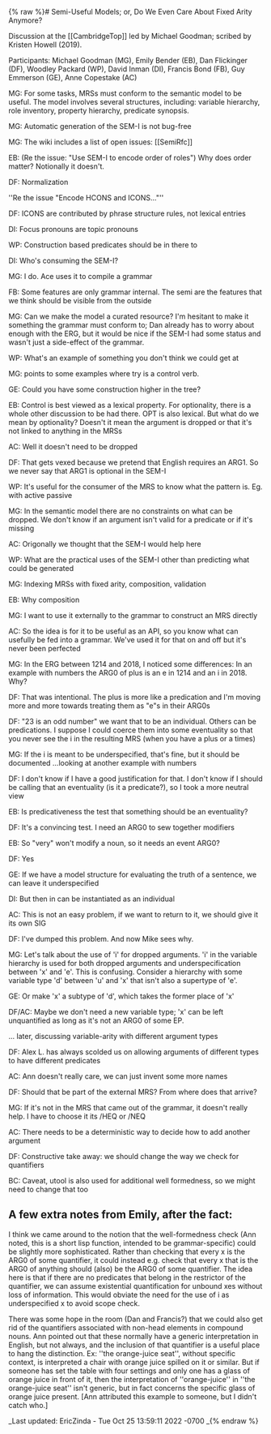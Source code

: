 {% raw %}# Semi-Useful Models; or, Do We Even Care About Fixed Arity Anymore?

Discussion at the [[CambridgeTop]] led by Michael Goodman; scribed by Kristen Howell (2019).

Participants: Michael Goodman (MG), Emily Bender (EB), Dan Flickinger (DF), Woodley Packard (WP), David Inman (DI), Francis Bond (FB), Guy Emmerson (GE), Anne Copestake (AC)

MG: For some tasks, MRSs must conform to the semantic model to be useful. The model involves several structures, including: variable hierarchy, role inventory, property hierarchy, predicate synopsis.

MG: Automatic generation of the SEM-I is not bug-free

MG: The wiki includes a list of open issues: [[SemiRfc]]

EB: (Re the issue: "Use SEM-I to encode order of roles") Why does order matter? Notionally it doesn't.

DF: Normalization

''Re the issue "Encode HCONS and ICONS..."''

DF: ICONS are contributed by phrase structure rules, not lexical entries

DI: Focus pronouns are topic pronouns

WP: Construction based predicates should be in there to

DI: Who's consuming the SEM-I?

MG: I do. Ace uses it to compile a grammar

FB: Some features are only grammar internal. The semi are the features that we think should be visible from the outside

MG: Can we make the model a curated resource? I'm hesitant to make it something the grammar must conform to; Dan already has to worry about enough with the ERG, but it would be nice if the SEM-I had some status and wasn't just a side-effect of the grammar.

WP: What's an example of something you don't think we could get at

MG: points to some examples where try is a control verb.

GE: Could you have some construction higher in the tree?

EB: Control is best viewed as a lexical property. For optionality, there is a whole other discussion to be had there. OPT is also lexical. But what do we mean by optionality? Doesn't it mean the argument is dropped or that it's not linked to anything in the MRSs

AC: Well it doesn't need to be dropped

DF: That gets vexed because we pretend that English requires an ARG1. So we never say that ARG1 is optional in the SEM-I

WP: It's useful for the consumer of the MRS to know what the pattern is. Eg. with active passive

MG: In the semantic model there are no constraints on what can be dropped. We don't know if an argument isn't valid for a predicate or if it's missing

AC: Origonally we thought that the SEM-I would help here

WP: What are the practical uses of the SEM-I other than predicting what could be generated

MG: Indexing MRSs with fixed arity, composition, validation

EB: Why composition

MG: I want to use it externally to the grammar to construct an MRS directly

AC: So the idea is for it to be useful as an API, so you know what can usefully be fed into a grammar. We've used it for that on and off but it's never been perfected

MG: In the ERG between 1214 and 2018, I noticed some differences: In an example with numbers the ARG0 of plus is an e in 1214 and an i in 2018. Why?

DF: That was intentional. The plus is more like a predication and I'm moving more and more towards treating them as "e"s in their ARG0s

DF: "23 is an odd number" we want that to be an individual. Others can be predications. I suppose I could coerce them into some eventuality so that you never see the i in the resulting MRS (when you have a plus or a times)

MG: If the i is meant to be underspecified, that's fine, but it should be documented
...looking at another example with numbers

DF: I don't know if I have a good justification for that. I don't know if I should be calling that an eventuality (is it a predicate?), so I took a more neutral view

EB: Is predicativeness the test that something should be an eventuality?

DF: It's a convincing test. I need an ARG0 to sew together modifiers

EB: So "very" won't modify a noun, so it needs an event ARG0?

DF: Yes

GE: If we have a model structure for evaluating the truth of a sentence, we can leave it underspecified

DI: But then in can be instantiated as an individual

AC: This is not an easy problem, if we want to return to it, we should give it its own SIG

DF: I've dumped this problem. And now Mike sees why.

MG: Let's talk about the use of 'i' for dropped arguments. 'i' in the variable hierarchy is used for both dropped arguments and underspecification between 'x' and 'e'. This is confusing. Consider a hierarchy with some variable type 'd' between 'u' and 'x' that isn't also a supertype of 'e'.

GE: Or make 'x' a subtype of 'd', which takes the former place of 'x'

DF/AC: Maybe we don't need a new variable type; 'x' can be left unquantified as long as it's not an ARG0 of some EP.

... later, discussing variable-arity with different argument types

DF: Alex L. has always scolded us on allowing arguments of different types to have different predicates

AC: Ann doesn't really care, we can just invent some more names

DF: Should that be part of the external MRS? From where does that arrive?

MG: If it's not in the MRS that came out of the grammar, it doesn't really help. I have to choose it its /HEQ or /NEQ

AC: There needs to be a deterministic way to decide how to add another argument

DF: Constructive take away: we should change the way we check for quantifiers

BC: Caveat, utool is also used for additional well formedness, so we might need to change that too

## A few extra notes from Emily, after the fact:

I think we came around to the notion that the well-formedness check (Ann noted, this is a short lisp function, intended to be grammar-specific) could be slightly more sophisticated. Rather than checking that every x is the ARG0 of some quantifier, it could instead e.g. check that every x that is the ARG0 of anything should (also) be the ARG0 of some quantifier. The idea here is that if there are no predicates that belong in the restrictor of the quantifier, we can assume existential quantification for unbound xes without loss of information. This would obviate the need for the use of i as underspecified x to avoid scope check.

There was some hope in the room (Dan and Francis?) that we could also get rid of the quantifiers associated with non-head elements in compound nouns. Ann pointed out that these normally have a generic interpretation in English, but not always, and the inclusion of that quantifier is a useful place to hang the distinction. Ex: ''the orange-juice seat'', without specific context, is interpreted a chair with orange juice spilled on it or similar. But if someone has set the table with four settings and only one has a glass of orange juice in front of it, then the interpretation of ''orange-juice'' in ''the orange-juice seat'' isn't generic, but in fact concerns the specific glass of orange juice present. [Ann attributed this example to someone, but I didn't catch who.]

_Last updated: EricZinda - Tue Oct 25 13:59:11 2022 -0700
_{% endraw %}